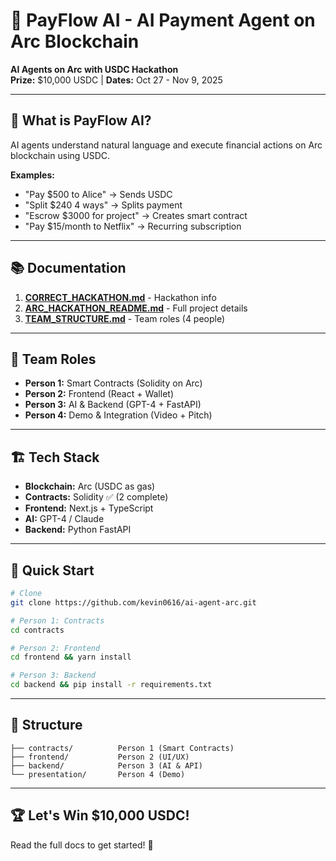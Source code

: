# 🌟 PayFlow AI - AI Payment Agent on Arc Blockchain

**AI Agents on Arc with USDC Hackathon**  
**Prize:** $10,000 USDC | **Dates:** Oct 27 - Nov 9, 2025

---

## 🎯 What is PayFlow AI?

AI agents understand natural language and execute financial actions on Arc blockchain using USDC.

**Examples:**
- "Pay $500 to Alice" → Sends USDC
- "Split $240 4 ways" → Splits payment
- "Escrow $3000 for project" → Creates smart contract
- "Pay $15/month to Netflix" → Recurring subscription

---

## 📚 Documentation

1. **[CORRECT_HACKATHON.md](CORRECT_HACKATHON.md)** - Hackathon info
2. **[ARC_HACKATHON_README.md](ARC_HACKATHON_README.md)** - Full project details
3. **[TEAM_STRUCTURE.md](TEAM_STRUCTURE.md)** - Team roles (4 people)

---

## 👥 Team Roles

- **Person 1:** Smart Contracts (Solidity on Arc)
- **Person 2:** Frontend (React + Wallet)
- **Person 3:** AI & Backend (GPT-4 + FastAPI)
- **Person 4:** Demo & Integration (Video + Pitch)

---

## 🏗️ Tech Stack

- **Blockchain:** Arc (USDC as gas)
- **Contracts:** Solidity ✅ (2 complete)
- **Frontend:** Next.js + TypeScript
- **AI:** GPT-4 / Claude
- **Backend:** Python FastAPI

---

## 🚀 Quick Start

```bash
# Clone
git clone https://github.com/kevin0616/ai-agent-arc.git

# Person 1: Contracts
cd contracts

# Person 2: Frontend
cd frontend && yarn install

# Person 3: Backend
cd backend && pip install -r requirements.txt
```

---

## 📁 Structure

```
├── contracts/          Person 1 (Smart Contracts)
├── frontend/           Person 2 (UI/UX)
├── backend/            Person 3 (AI & API)
└── presentation/       Person 4 (Demo)
```

---

## 🏆 Let's Win $10,000 USDC!

Read the full docs to get started! 🚀
